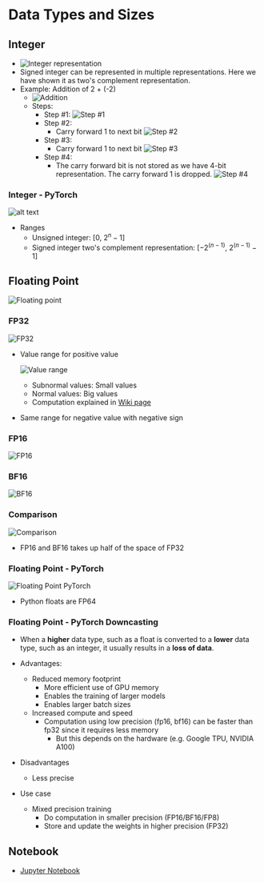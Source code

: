 # Data Types and Sizes

## Integer

- ![Integer representation](../images/2_0.png)
- Signed integer can be represented in multiple representations. Here we have shown it as two's complement representation.
- Example: Addition of 2 + (-2)
  - ![Addition](../images/2_1.png)
  - Steps:
    - Step #1:
      ![Step #1](../images/2_2.png)
    - Step #2:
      - Carry forward 1 to next bit
      ![Step #2](../images/2_3.png)
    - Step #3:
      - Carry forward 1 to next bit
      ![Step #3](../images/2_4.png)
    - Step #4:
      - The carry forward bit is not stored as we have 4-bit representation. The carry forward 1 is dropped.
      ![Step #4](../images/2_5.png)

### Integer - PyTorch

![alt text](../images/2_6.png)

- Ranges
  - Unsigned integer: [0, $2^n - 1$]
  - Signed integer two's complement representation: [$-2^{(n-1)}$, $2^{(n-1)} - 1$]

## Floating Point

![Floating point](../images/2_7.png)

### FP32

![FP32](../images/2_8.png)

- Value range for positive value

  ![Value range](../images/2_9.png)
  - Subnormal values: Small values
  - Normal values: Big values
  - Computation explained in [Wiki page](https://en.wikipedia.org/wiki/Single-precision_floating-point_format)
- Same range for negative value with negative sign

### FP16

![FP16](../images/2_10.png)

### BF16

![BF16](../images/2_11.png)

### Comparison

![Comparison](../images/2_12.png)

- FP16 and BF16 takes up half of the space of FP32

### Floating Point - PyTorch

![Floating Point PyTorch](../images/2_13.png)

- Python floats are FP64

### Floating Point - PyTorch Downcasting

- When a **higher** data type, such as a float is converted to a **lower** data type, such as an integer, it usually results in a **loss of data**.
- Advantages:
  - Reduced memory footprint
    - More efficient use of GPU memory
    - Enables the training of larger models
    - Enables larger batch sizes
  - Increased compute and speed
    - Computation using low precision (fp16, bf16) can be faster than fp32 since it requires less memory
      - But this depends on the hardware (e.g. Google TPU, NVIDIA A100)
- Disadvantages
  - Less precise

- Use case
  - Mixed precision training
    - Do computation in smaller precision (FP16/BF16/FP8)
    - Store and update the weights in higher precision (FP32)

## Notebook

- [Jupyter Notebook](../code/L2_data_types.ipynb)
